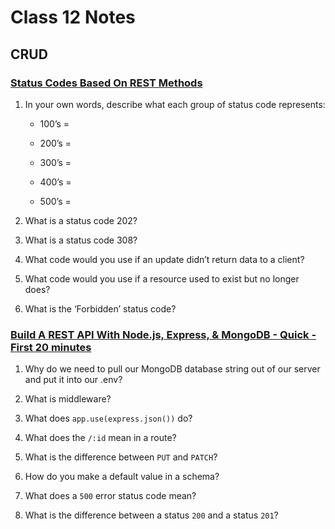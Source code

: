 # Class 12 Notes

## CRUD

### [Status Codes Based On REST Methods](https://www.moesif.com/blog/technical/api-design/Which-HTTP-Status-Code-To-Use-For-Every-CRUD-App/)

1. In your own words, describe what each group of status code represents:

    - 100’s =

    - 200’s =

    - 300’s =

    - 400’s =

    - 500’s =

1. What is a status code 202?

1. What is a status code 308?

1. What code would you use if an update didn’t return data to a client?

1. What code would you use if a resource used to exist but no longer does?

1. What is the ‘Forbidden’ status code?

### [Build A REST API With Node.js, Express, & MongoDB - Quick - First 20 minutes](https://www.youtube.com/channel/UCFbNIlppjAuEX4znoulh0Cw)

1. Why do we need to pull our MongoDB database string out of our server and put it into our .env?

1. What is middleware?

1. What does `app.use(express.json())` do?

1. What does the `/:id` mean in a route?

1. What is the difference between `PUT` and `PATCH`?

1. How do you make a default value in a schema?

1. What does a `500` error status code mean?

1. What is the difference between a status `200` and a status `201`?